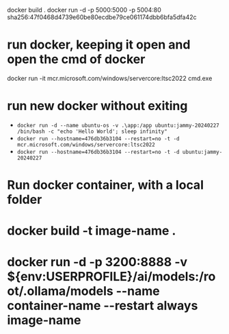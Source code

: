 docker build .
docker run -d -p 5000:5000 -p 5004:80 sha256:47f0468d4739e60be80ecdbe79ce061174dbb6bfa5dfa42c

# run docker, keeping it open and open the cmd of docker
docker run -it mcr.microsoft.com/windows/servercore:ltsc2022 cmd.exe

# run new docker without exiting
- `docker run -d --name ubuntu-os -v .\app:/app ubuntu:jammy-20240227 /bin/bash -c "echo 'Hello World'; sleep infinity"`
- `docker run --hostname=476db36b3104 --restart=no -t -d mcr.microsoft.com/windows/servercore:ltsc2022`
- `docker run --hostname=476db36b3104 --restart=no -t -d ubuntu:jammy-20240227`

# Run docker container, with a local folder
# docker build -t image-name .
# docker run -d -p 3200:8888 -v ${env:USERPROFILE}/ai/models:/root/.ollama/models --name container-name --restart always image-name